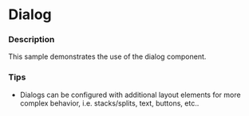 ﻿# Dialog

### Description
This sample demonstrates the use of the dialog component.

### Tips
- Dialogs can be configured with additional layout elements for more complex behavior, i.e. stacks/splits, text, buttons, etc..
